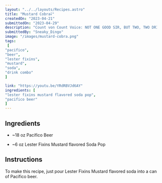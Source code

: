 ```yaml
---
layout: "../../layouts/Recipes.astro"
title: "Mustard Cobra⸸"
createdOn: "2023-04-21"
submittedOn: "2023-04-29"
description: "Count von Count Voice: NOT ONE GOOD SIR, BUT TWO, TWO DRINK COMBOS! AH-AH-AH! After finishing the Spicy Squid⸸ drink combo, Gothic King Cobra created a second with leftover ingredients. "
submittedBy: "Sneaky_Dingo"
image: "/images/mustard-cobra.png"
tags:
 [
"pacifico",
"beer",
"lester fixins",
"mustard",
"soda",
"drink combo"
]

link: "https://youtu.be/YRdRBVJd6AY"
ingredients: [
"lester fixins mustard flavored soda pop",
"pacifico beer"
]
---
```


## Ingredients

- ~18 oz Pacifico Beer

- ~6 oz Lester Fixins Mustard flavored Soda Pop

## Instructions

To make this recipe, just pour Lester Fixins Mustard flavored soda into a can of Pacifico beer.
